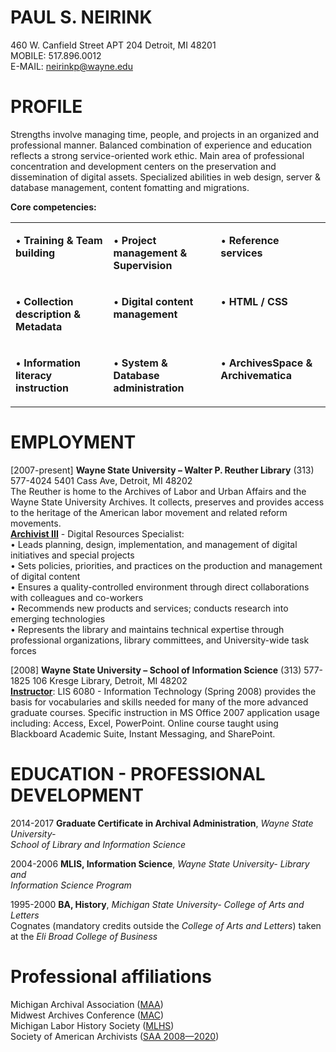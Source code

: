 # PAUL S. NEIRINK
460 W. Canfield Street APT 204 Detroit, MI 48201<br>
MOBILE: 517.896.0012 <br>
E-MAIL: <a href="neirinkp@wayne.edu">neirinkp@wayne.edu</a><br>
	
<h1>PROFILE </h1>
<p>Strengths involve managing time, people, and projects in an organized and professional manner. Balanced combination of experience and education reflects a strong service-oriented work ethic. Main area of professional concentration and development centers on the preservation and dissemination of digital assets. Specialized abilities in web design, server &amp; database management, content fomatting and migrations. </p>
<p><strong>Core competencies:&nbsp; </strong></p>
<table border="0" cellspacing="0" cellpadding="0" width="750">
  <tr>
	<td width="250" valign="top"><p>•   <strong>Training &amp; Team building </strong></p></td>
    <td width="250" valign="top"><p>•	<strong>Project management &amp; Supervision</strong></p></td>
    <td width="250" valign="top"><p>•	<strong>Reference services </strong></p></td>
  </tr>
  <tr>
    <td width="250" valign="top"><p>•	<strong>Collection description &amp; Metadata</strong></p></td>
    <td width="250" valign="top"><p>•	<strong>Digital content management </strong></p></td>
    <td width="250" valign="top"><p>•	<strong>HTML / CSS </strong></p></td>
  </tr>
  <tr>
    <td width="250" valign="top"><p>•	<strong>Information literacy instruction </strong></p></td>
    <td width="250" valign="top"><p>•	<strong>System &amp; Database administration </strong></p></td>
    <td width="250" valign="top"><p>•	<strong>ArchivesSpace &amp; Archivematica</strong></p></td>
  </tr>
</table>
<h1>EMPLOYMENT </h1>
<p>[2007-present] <strong>Wayne State University – Walter P. Reuther Library</strong> (313) 577-4024 5401 Cass Ave, Detroit, MI 48202 <br>
  The Reuther is home to the Archives of Labor and Urban Affairs and the Wayne State University Archives. It collects, preserves and provides access to the heritage of the American labor movement and related reform movements.<br>
  <strong><u>Archivist III</u></strong> - Digital Resources Specialist:<br>
  •	Leads planning, design, implementation, and management of digital initiatives and special projects <br>
  •	Sets policies, priorities, and practices on the production and management of digital content <br>
  •	Ensures a quality-controlled environment through direct collaborations with colleagues and co-workers <br>
  •	Recommends new products and services; conducts research into emerging technologies<br>
  •	Represents the library and maintains technical expertise through professional organizations, library committees, and University-wide task forces</p>
<p>[2008] <strong>Wayne State University – School of Information Science</strong> (313) 577-1825 106 Kresge Library, Detroit, MI 48202 <br>
  <strong><u>Instructor</u></strong>: LIS 6080 - Information Technology (Spring 2008) provides the basis for vocabularies and skills needed for many of the more advanced graduate courses. Specific instruction in MS Office 2007 application usage including: Access, Excel, PowerPoint. Online course taught using Blackboard Academic Suite, Instant Messaging, and SharePoint. </p>
<h1>EDUCATION - PROFESSIONAL DEVELOPMENT </h1>
<p>2014-2017 <strong>Graduate Certificate in Archival Administration</strong>, <em>Wayne State University- </em><br>
  <em>School of Library and Information Science</em></p>
<p>2004-2006 <strong>MLIS, Information Science</strong>, <em>Wayne State University- Library and </em><br>
  <em>Information Science Program</em></p>
<p>1995-2000 <strong>BA, History</strong>, <em>Michigan State University- College of Arts and Letters </em><br>
  Cognates (mandatory credits outside the <em>College of Arts and Letters</em>) taken at the <em>Eli Broad College of Business</em></p>
<h1>Professional affiliations </h1>
<p>
Michigan Archival Association (<a href="https://miarchivists.wordpress.com">MAA</a>)<br>
Midwest Archives Conference (<a href="https://www.midwestarchives.org">MAC</a>)<br>
Michigan Labor History Society (<a href="http://mlhs.wayne.edu">MLHS</a>)<br>
Society of American Archivists (<a href="https://www2.archivists.org/">SAA 2008—2020</a>)
</p>

